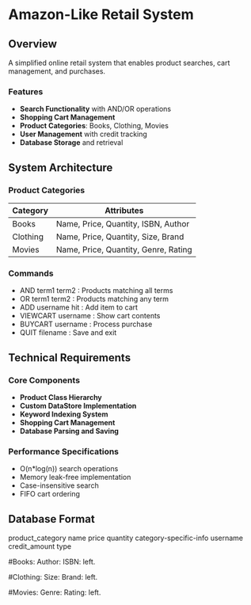 # Amazon-Like Retail System

## Overview
A simplified online retail system that enables product searches, cart management, and purchases.

### Features
- **Search Functionality** with AND/OR operations
- **Shopping Cart Management**
- **Product Categories**: Books, Clothing, Movies
- **User Management** with credit tracking
- **Database Storage** and retrieval

## System Architecture

### Product Categories
| Category | Attributes |
|----------|------------|
| Books    | Name, Price, Quantity, ISBN, Author |
| Clothing | Name, Price, Quantity, Size, Brand |
| Movies   | Name, Price, Quantity, Genre, Rating |

### Commands
- AND term1 term2   :  Products matching all terms
- OR term1 term2    :  Products matching any term
- ADD username hit  :  Add item to cart
- VIEWCART username :  Show cart contents
- BUYCART username  :  Process purchase
- QUIT filename     :  Save and exit


## Technical Requirements

### Core Components
- **Product Class Hierarchy**
- **Custom DataStore Implementation**
- **Keyword Indexing System**
- **Shopping Cart Management**
- **Database Parsing and Saving**

### Performance Specifications
- O(n*log(n)) search operations
- Memory leak-free implementation
- Case-insensitive search
- FIFO cart ordering

## Database Format
<products> product_category name price quantity category-specific-info </products>
<users> username credit_amount type </users> 

#Books:
<name>
Author: <author>
ISBN: <isbn>
<price> <quantity> left.

#Clothing:
<name>
Size: <size>
Brand: <brand>
<price> <quantity> left.

#Movies:
<name>
Genre: <genre>
Rating: <rating>
<price> <quantity> left.

